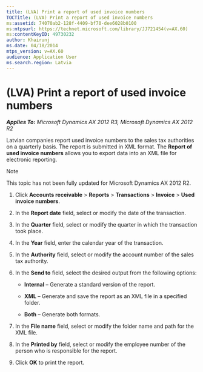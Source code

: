 ```yaml
---
title: (LVA) Print a report of used invoice numbers
TOCTitle: (LVA) Print a report of used invoice numbers
ms:assetid: 74070ab2-128f-4409-bf70-dee6028b0100
ms:mtpsurl: https://technet.microsoft.com/library/JJ721454(v=AX.60)
ms:contentKeyID: 49730232
author: Khairunj
ms.date: 04/18/2014
mtps_version: v=AX.60
audience: Application User
ms.search.region: Latvia
---
```


# (LVA) Print a report of used invoice numbers 


_**Applies To:** Microsoft Dynamics AX 2012 R3, Microsoft Dynamics AX 2012 R2_

Latvian companies report used invoice numbers to the sales tax authorities on a quarterly basis. The report is submitted in XML format. The **Report of used invoice numbers** allows you to export data into an XML file for electronic reporting.


> [!NOTE]
> <P>This topic has not been fully updated for Microsoft Dynamics AX 2012 R2.</P>



1.  Click **Accounts receivable** \> **Reports** \> **Transactions** \> **Invoice** \> **Used invoice numbers**.

2.  In the **Report date** field, select or modify the date of the transaction.

3.  In the **Quarter** field, select or modify the quarter in which the transaction took place.

4.  In the **Year** field, enter the calendar year of the transaction.

5.  In the **Authority** field, select or modify the account number of the sales tax authority.

6.  In the **Send to** field, select the desired output from the following options:
    
      - **Internal** – Generate a standard version of the report.
    
      - **XML** – Generate and save the report as an XML file in a specified folder.
    
      - **Both** – Generate both formats.

7.  In the **File name** field, select or modify the folder name and path for the XML file.

8.  In the **Printed by** field, select or modify the employee number of the person who is responsible for the report.

9.  Click **OK** to print the report.

  


